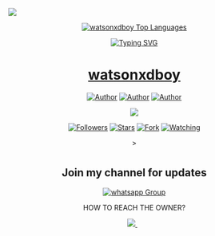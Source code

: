 <a><img src='https://i.imgur.com/LyHic3i.gif'/></a>

<div align="center">
<a href="https://git.io/typing-svg"><img src="https://readme-typing-svg.demolab.com?font=Ribeye&size=50&pause=1000&color=F710B1&center=true&width=910&height=100&lines=watsonxdboy
![watsonxdboy Stats](https://github-readme-stats.vercel.app/api?username=watsonxdboy&theme=blue-green&show_icons=true&hide_border=true&count_private=false)
![watsonxdboy Streak](https://github-readme-streak-stats.herokuapp.com/?user=watsonxdboy&theme=blue-green&hide_border=true)

![watsonxdboy Top Languages](https://github-readme-stats.vercel.app/api/top-langs/?username=Brashokish&theme=blue-green&show_icons=true&hide_border=true&layout=compact)

<a href="https://git.io/typing-svg"><img src="https://readme-typing-svg.demolab.com?font=Ribeye&size=50&pause=1000&color=F710B1&center=true&width=910&height=100&lines=+watsonxdboy" alt="Typing SVG" /></a>

<p align="center">  
  <a href="https://whatsapp.com/channel/0029VajjzuB9sBI890YffB1b">
   <h1 align="center">watsonxdboy</h1>
  </a>
</p>
<p align="center">
<a href="https://github.com/watsonxdboy"><img title="Author" src="https://img.shields.io/badge/watsonxdboy-black?style=for-the-badge&logo=Github"></a> <a href="https://whatsapp.com/channel/0029VajjzuB9sBI890YffB1b"><img title="Author" src="https://img.shields.io/badge/CHANNEL-black?style=for-the-badge&logo=whatsapp"></a> <a href="https://wa.me/263789622747"><img title="Author" src="https://img.shields.io/badge/CHAT US-black?style=for-the-badge&logo=whatsapp"></a>
<p/>
  <a><img src='https://i.imgur.com/LyHic3i.gif'/></a>
<p align="center">
<a href="https://github.com/watsonxdboy?tab=followers"><img title="Followers" src="https://img.shields.io/github/followers/watsonxdboy?label=Followers&style=social"></a>
<a href="https://github.com/watsonxdboy/WATSON-XD-BOT/stargazers/"><img title="Stars" src="https://img.shields.io/github/stars/watsonxdboy/WATSON-XD-BOT?&style=social"></a>
<a href="https://github.com/watsonxdboy/WATSON-XD-BOT/network/members"><img title="Fork" src="https://img.shields.io/github/forks/watsonxdboy/WATSONXDBOT?style=social"></a>
<a href="https://github.com/watsonxdboy/WATSON-XD-BOT/watchers"><img title="Watching" src="https://img.shields.io/github/watchers/watsonxdboy/WATSON-XD-BOT?label=Watching&style=social"></a>
</p>></a>                     

   <h1 align="center"                  


</p>

## Join my channel for updates
<a href="https://whatsapp.com/channel/0029VajjzuB9sBI890YffB1b" target="_blank">
    <img alt="whatsapp Group" src="https://img.shields.io/badge/ Whatsapp Support Channel -https://whatsapp.com/channel/0029VajjzuB9sBI890YffB1b?style=for-the-badge&logo=whatsapp&logoColor=white" />
  </a>
</p>


HOW TO REACH THE OWNER? 
 
   
   <a href="https://wa.me/263789622747">
    <img src="https://img.shields.io/badge/WhatsApp-25D366?style=for-the-badge&logo=whatsapp&logoColor=white" />
  </a>&nbsp;&nbsp;
   </a>
   </p>


   






  
